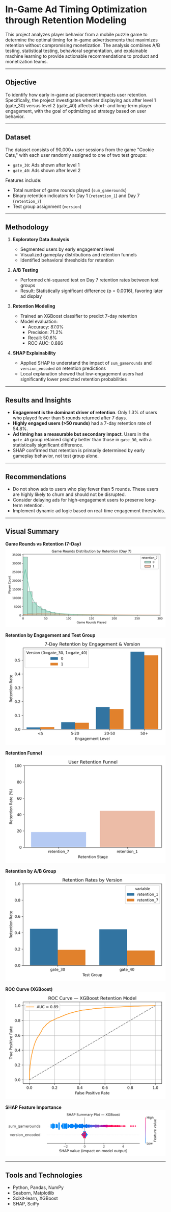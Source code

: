# In-Game Ad Timing Optimization through Retention Modeling

This project analyzes player behavior from a mobile puzzle game to determine the optimal timing for in-game advertisements that maximizes retention without compromising monetization. The analysis combines A/B testing, statistical testing, behavioral segmentation, and explainable machine learning to provide actionable recommendations to product and monetization teams.

---

## Objective

To identify how early in-game ad placement impacts user retention. Specifically, the project investigates whether displaying ads after level 1 (gate_30) versus level 2 (gate_40) affects short- and long-term player engagement, with the goal of optimizing ad strategy based on user behavior.

---

## Dataset

The dataset consists of 90,000+ user sessions from the game "Cookie Cats," with each user randomly assigned to one of two test groups:
- `gate_30`: Ads shown after level 1
- `gate_40`: Ads shown after level 2

Features include:
- Total number of game rounds played (`sum_gamerounds`)
- Binary retention indicators for Day 1 (`retention_1`) and Day 7 (`retention_7`)
- Test group assignment (`version`)

---

## Methodology

1. **Exploratory Data Analysis**
   - Segmented users by early engagement level
   - Visualized gameplay distributions and retention funnels
   - Identified behavioral thresholds for retention

2. **A/B Testing**
   - Performed chi-squared test on Day 7 retention rates between test groups
   - Result: Statistically significant difference (p = 0.0016), favoring later ad display

3. **Retention Modeling**
   - Trained an XGBoost classifier to predict 7-day retention
   - Model evaluation:
     - Accuracy: 87.0%
     - Precision: 71.2%
     - Recall: 50.6%
     - ROC AUC: 0.886

4. **SHAP Explainability**
   - Applied SHAP to understand the impact of `sum_gamerounds` and `version_encoded` on retention predictions
   - Local explanation showed that low-engagement users had significantly lower predicted retention probabilities

---

## Results and Insights

- **Engagement is the dominant driver of retention**. Only 1.3% of users who played fewer than 5 rounds returned after 7 days.
- **Highly engaged users (>50 rounds)** had a 7-day retention rate of 54.8%.
- **Ad timing has a measurable but secondary impact**. Users in the `gate_40` group retained slightly better than those in `gate_30`, with a statistically significant difference.
- SHAP confirmed that retention is primarily determined by early gameplay behavior, not test group alone.

---

## Recommendations

- Do not show ads to users who play fewer than 5 rounds. These users are highly likely to churn and should not be disrupted.
- Consider delaying ads for high-engagement users to preserve long-term retention.
- Implement dynamic ad logic based on real-time engagement thresholds.

---

## Visual Summary

**Game Rounds vs Retention (7-Day)**  
![Game Rounds Distribution](plots/gamerounds_by_retention.png)

**Retention by Engagement and Test Group**  
![Retention by Engagement and Version](plots/retention_by_engagement_and_version.png)

**Retention Funnel**  
![Retention Funnel](plots/retention_funnel.png)

**Retention by A/B Group**  
![Retention by Version](plots/retention_by_version.png)

**ROC Curve (XGBoost)**  
![ROC Curve](plots/roc_curve_xgboost_retention_model.png)

**SHAP Feature Importance**  
![SHAP Summary](plots/shap_summary.png)

---

## Tools and Technologies

- Python, Pandas, NumPy
- Seaborn, Matplotlib
- Scikit-learn, XGBoost
- SHAP, SciPy
